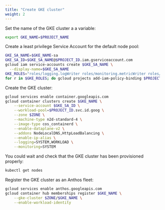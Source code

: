 ```yaml
---
title: "Create GKE cluster"
weight: 2
---
```


Set the name of the GKE cluster a a variable:
```Bash
export GKE_NAME=$PROJECT_NAME
```

Create a least privilege Service Account for the default node pool:
```Bash
GKE_SA_NAME=$GKE_NAME-sa
GKE_SA_ID=$GKE_SA_NAME@$PROJECT_ID.iam.gserviceaccount.com
gcloud iam service-accounts create $GKE_SA_NAME \
  --display-name=$GKE_SA_NAME
GKE_ROLES="roles/logging.logWriter roles/monitoring.metricWriter roles/monitoring.viewer"
for r in $GKE_ROLES; do gcloud projects add-iam-policy-binding $PROJECT_ID --member "serviceAccount:$GKE_SA_ID" --role $r; done
```

Create the GKE cluster:
```Bash
gcloud services enable container.googleapis.com
gcloud container clusters create $GKE_NAME \
    --service-account $GKE_SA_ID \
    --workload-pool=$PROJECT_ID.svc.id.goog \
    --zone $ZONE \
    --machine-type n2d-standard-4 \
    --image-type cos_containerd \
    --enable-dataplane-v2 \
    --addons NodeLocalDNS,HttpLoadBalancing \
    --enable-ip-alias \
    --logging=SYSTEM,WORKLOAD \
    --monitoring=SYSTEM
```

You could wait and check that the GKE cluster has been provisioned properly:
```Bash
kubectl get nodes
```

Register the GKE cluster as an Anthos fleet:
```Bash
gcloud services enable anthos.googleapis.com
gcloud container hub memberships register $GKE_NAME \
    --gke-cluster $ZONE/$GKE_NAME \
    --enable-workload-identity
```
